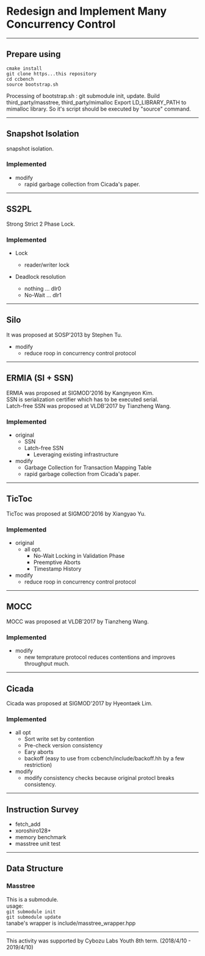 # Redesign and Implement Many Concurrency Control

---

## Prepare using
```
cmake install
git clone https...this repository
cd ccbench
source bootstrap.sh
```
Processing of bootstrap.sh :
git submodule init, update.
Build third_party/masstree, third_party/mimalloc
Export LD_LIBRARY_PATH to mimalloc library. 
So it's script should be executed by "source" command.

---

## Snapshot Isolation
snapshot isolation.  
### Implemented
- modify
  - rapid garbage collection from Cicada's paper.

---

## SS2PL
Strong Strict 2 Phase Lock.  
### Implemented
- Lock  
  - reader/writer lock  

- Deadlock resolution  
  - nothing ... dlr0
  - No-Wait ... dlr1

---

## Silo
It was proposed at SOSP'2013 by Stephen Tu.
- modify
  - reduce roop in concurrency control protocol

---

## ERMIA (SI + SSN)
ERMIA was proposed at SIGMOD'2016 by Kangnyeon Kim.  
SSN is serialization certifier which has to be executed serial.  
Latch-free SSN was proposed at VLDB'2017 by Tianzheng Wang.  

### Implemented
- original
  - SSN  
  - Latch-free SSN  
    - Leveraging existing infrastructure
- modify
  - Garbage Collection for Transaction Mapping Table
  - rapid garbage collection from Cicada's paper.

---

## TicToc
TicToc was proposed at SIGMOD'2016 by Xiangyao Yu.  

### Implemented
- original
  - all opt.
    - No-Wait Locking in Validation Phase
    - Preemptive Aborts
    - Timestamp History
- modify
  - reduce roop in concurrency control protocol

---

## MOCC
MOCC was proposed at VLDB'2017 by Tianzheng Wang.  

### Implemented
- modify
  - new temprature protocol reduces contentions and improves throughput much.

---

## Cicada
Cicada was proposed at SIGMOD'2017 by Hyeontaek Lim.  

### Implemented
- all opt
  - Sort write set by contention
  - Pre-check version consistency
  - Eary aborts
  - backoff (easy to use from ccbench/include/backoff.hh by a few restriction)
- modify
  - modify consistency checks because original protocl breaks consistency.

---

## Instruction Survey
* fetch\_add
* xoroshiro128+
* memory benchmark
* masstree unit test
---

## Data Structure
### Masstree
This is a submodule.  
usage:  
`git submodule init`  
`git submodule update`  
tanabe's wrapper is include/masstree\_wrapper.hpp

---

This activity was supported by Cybozu Labs Youth 8th term. (2018/4/10 - 2019/4/10)
